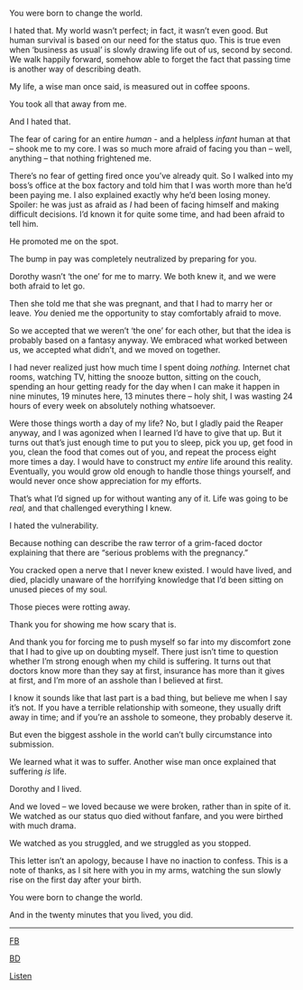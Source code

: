 You were born to change the world.

I hated that. My world wasn’t perfect; in fact, it wasn’t even good. But human survival is based on our need for the status quo. This is true even when ‘business as usual’ is slowly drawing life out of us, second by second. We walk happily forward, somehow able to forget the fact that passing time is another way of describing death. 

My life, a wise man once said, is measured out in coffee spoons. 

You took all that away from me.

And I hated that. 

The fear of caring for an entire *human* - and a helpless *infant* human at that – shook me to my core. I was so much more afraid of facing you than – well, anything – that nothing frightened me. 

There’s no fear of getting fired once you’ve already quit. So I walked into my boss’s office at the box factory and told him that I was worth more than he’d been paying me. I also explained exactly why he’d been losing money. Spoiler: he was just as afraid as *I* had been of facing himself and making difficult decisions. I’d known it for quite some time, and had been afraid to tell him.

He promoted me on the spot.

The bump in pay was completely neutralized by preparing for you. 

Dorothy wasn’t ‘the one’ for me to marry. We both knew it, and we were both afraid to let go.

Then she told me that she was pregnant, and that I had to marry her or leave. *You* denied me the opportunity to stay comfortably afraid to move. 

So we accepted that we weren’t ‘the one’ for each other, but that the idea is probably based on a fantasy anyway. We embraced what worked between us, we accepted what didn’t, and we moved on together. 

I had never realized just how much time I spent doing *nothing.* Internet chat rooms, watching TV, hitting the snooze button, sitting on the couch, spending an hour getting ready for the day when I can make it happen in nine minutes, 19 minutes here, 13 minutes there – holy shit, I was wasting 24 hours of every week on absolutely nothing whatsoever.

Were those things worth a day of my life? No, but I gladly paid the Reaper anyway, and I was agonized when I learned I’d have to give that up. But it turns out that’s just enough time to put you to sleep, pick you up, get food in you, clean the food that comes out of you, and repeat the process eight more times a day. I would have to construct my *entire* life around this reality. Eventually, you would grow old enough to handle those things yourself, and would never once show appreciation for my efforts. 

That’s what I’d signed up for without wanting any of it. Life was going to be *real,* and that challenged everything I knew.

I hated the vulnerability. 

Because nothing can describe the raw terror of a grim-faced doctor explaining that there are “serious problems with the pregnancy.”

You cracked open a nerve that I never knew existed. I would have lived, and died, placidly unaware of the horrifying knowledge that I’d been sitting on unused pieces of my soul.

Those pieces were rotting away.

Thank you for showing me how scary that is.

And thank you for forcing me to push myself so far into my discomfort zone that I had to give up on doubting myself. There just isn’t time to question whether I’m strong enough when my child is suffering. It turns out that doctors know more than they say at first, insurance has more than it gives at first, and I’m more of an asshole than I believed at first. 

I know it sounds like that last part is a bad thing, but believe me when I say it’s not. If you have a terrible relationship with someone, they usually drift away in time; and if you’re an asshole to someone, they probably deserve it.

But even the biggest asshole in the world can’t bully circumstance into submission.

We learned what it was to suffer. Another wise man once explained that suffering *is* life. 

Dorothy and I lived. 

And we loved – we loved because we were broken, rather than in spite of it. We watched as our status quo died without fanfare, and you were birthed with much drama.

We watched as you struggled, and we struggled as you stopped.

This letter isn’t an apology, because I have no inaction to confess. This is a note of thanks, as I sit here with you in my arms, watching the sun slowly rise on the first day after your birth.

You were born to change the world. 

And in the twenty minutes that you lived, you did.

_____________________________

[FB](https://www.facebook.com/P-F-McGrail-181784199029462/)

[BD](https://www.reddit.com/r/ByfelsDisciple/)


[Listen](https://www.youtube.com/channel/UCcn_pa1QfNMRzbTuJqXSoRQ?view_as=subscriber)